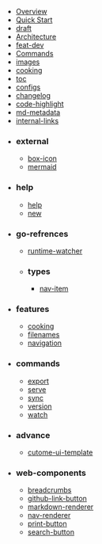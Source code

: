 - [Overview](docs/overview.md)
- [Quick Start](docs/quick-start.md)
- [draft](docs/draft.md)
- [Architecture](docs/architecture.md)
- [feat-dev](docs/feat-dev.md)
- [Commands](docs/commands.md)
- [images](docs/images.md)
- [cooking](docs/cooking.md)
- [toc](docs/toc.md)
- [configs](docs/configs.md)
- [changelog](docs/changelog.md)
- [code-highlight](docs/code-highlight.md)
- [md-metadata](docs/md-metadata.md)
- [internal-links](docs/internal-links.md)
- ### external
  - [box-icon](docs/external/box-icon.md)
  - [mermaid](docs/external/mermaid.md)
- ### help
  - [help](docs/help/help.md)
  - [new](docs/help/new.md)
- ### go-refrences
  - [runtime-watcher](docs/go-refrences/runtime-watcher.md)
  - ### types
    - [nav-item](docs/go-refrences/types/nav-item.md)
- ### features
  - [cooking](docs/features/cooking.md)
  - [filenames](docs/features/filenames.md)
  - [navigation](docs/features/navigation.md)
- ### commands
  - [export](docs/commands/export.md)
  - [serve](docs/commands/serve.md)
  - [sync](docs/commands/sync.md)
  - [version](docs/commands/version.md)
  - [watch](docs/commands/watch.md)
- ### advance
  - [cutome-ui-template](docs/advance/cutome-ui-template.md)
- ### web-components
  - [breadcrumbs](docs/web-components/breadcrumbs.md)
  - [github-link-button](docs/web-components/github-link-button.md)
  - [markdown-renderer](docs/web-components/markdown-renderer.md)
  - [nav-renderer](docs/web-components/nav-renderer.md)
  - [print-button](docs/web-components/print-button.md)
  - [search-button](docs/web-components/search-button.md)
